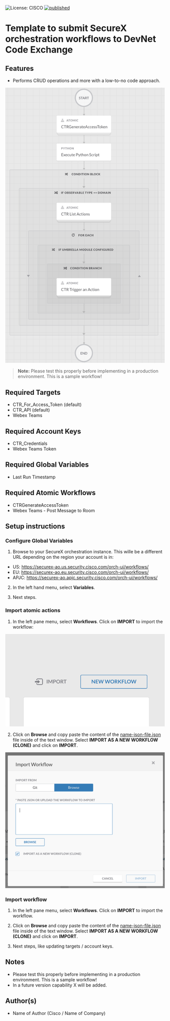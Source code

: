 ![License: CISCO](https://img.shields.io/badge/License-CISCO-blue.svg)
[![published](https://static.production.devnetcloud.com/codeexchange/assets/images/devnet-published.svg)](https://developer.cisco.com/codeexchange/github/repo/<REPO-HERE>)

# Template to submit SecureX orchestration workflows to DevNet Code Exchange

## Features
* Performs CRUD operations and more with a low-to-no code approach.

![](screenshots/overview-example.png)

> **Note:** Please test this properly before implementing in a production environment. This is a sample workflow!

## Required Targets
- CTR_For_Access_Token (default)
- CTR_API (default)
- Webex Teams

## Required Account Keys
- CTR_Credentials
- Webex Teams Token

## Required Global Variables
- Last Run Timestamp

## Required Atomic Workflows
- CTRGenerateAccessToken
- Webex Teams - Post Message to Room

## Setup instructions

### Configure Global Variables

1. Browse to your SecureX orchestration instance. This wille be a different URL depending on the region your account is in: 

* US: https://securex-ao.us.security.cisco.com/orch-ui/workflows/
* EU: https://securex-ao.eu.security.cisco.com/orch-ui/workflows/
* APJC: https://securex-ao.apjc.security.cisco.com/orch-ui/workflows/

2. In the left hand menu, select **Variables**.

3. Next steps.

### Import atomic actions

1. In the left pane menu, select **Workflows**. Click on **IMPORT** to import the workflow:

![](screenshots/import-workflow.png)

2. Click on **Browse** and copy paste the content of the [name-json-file.json](https://raw.githubusercontent.com/github-username/name-of-repo/master/name-json-file.json) file inside of the text window. Select **IMPORT AS A NEW WORKFLOW (CLONE)** and click on **IMPORT**.

![](screenshots/copy-paste.png)

### Import workflow

1. In the left pane menu, select **Workflows**. Click on **IMPORT** to import the workflow.

2. Click on **Browse** and copy paste the content of the [name-json-file.json](https://raw.githubusercontent.com/github-username/name-of-repo/master/name-json-file.json) file inside of the text window.  Select **IMPORT AS A NEW WORKFLOW (CLONE)** and click on **IMPORT**.

3. Next steps, like updating targets / account keys.

## Notes

* Please test this properly before implementing in a production environment. This is a sample workflow!
* In a future version capability X will be added. 

## Author(s)

* Name of Author (Cisco / Name of Company)
